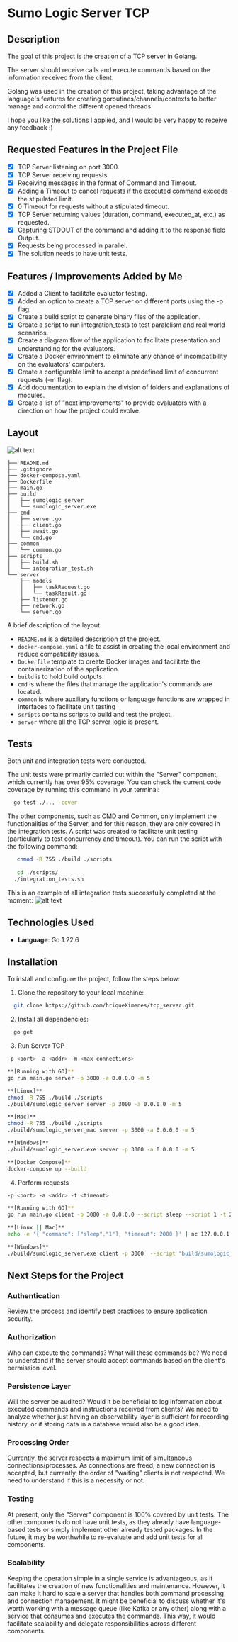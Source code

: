 # Sumo Logic Server TCP

## Description

The goal of this project is the creation of a TCP server in Golang.

The server should receive calls and execute commands based on the information received from the client.

Golang was used in the creation of this project, taking advantage of the language's features for creating goroutines/channels/contexts to better manage and control the different opened threads.

I hope you like the solutions I applied, and I would be very happy to receive any feedback :)

## Requested Features in the Project File

- [x] TCP Server listening on port 3000.
- [x] TCP Server receiving requests.
- [x] Receiving messages in the format of Command and Timeout.
- [x] Adding a Timeout to cancel requests if the executed command exceeds the stipulated limit.
- [x] 0 Timeout for requests without a stipulated timeout.
- [x] TCP Server returning values (duration, command, executed_at, etc.) as requested.
- [x] Capturing STDOUT of the command and adding it to the response field Output.
- [x] Requests being processed in parallel.
- [x] The solution needs to have unit tests.

## Features / Improvements Added by Me

- [x] Added a Client to facilitate evaluator testing.
- [x] Added an option to create a TCP server on different ports using the -p flag.
- [x] Create a build script to generate binary files of the application.
- [x] Create a script to run integration_tests to test paralelism and real world scenarios.
- [x] Create a diagram flow of the application to facilitate presentation and understanding for the evaluators.
- [x] Create a Docker environment to eliminate any chance of incompatibility on the evaluators' computers.
- [x] Create a configurable limit to accept a predefined limit of concurrent requests (-m flag).
- [x] Add documentation to explain the division of folders and explanations of modules.
- [x] Create a list of "next improvements" to provide evaluators with a direction on how the project could evolve.

## Layout

![alt text](https://iili.io/2IvxhHg.png)

```tree
├── README.md
├── .gitignore
├── docker-compose.yaml
├── Dockerfile
├── main.go
├── build
│   ├── sumologic_server
│   └── sumologic_server.exe
├── cmd
│   ├── server.go
│   ├── client.go
│   ├── await.go
│   └── cmd.go
├── common
│   └── common.go
├── scripts
│   ├── build.sh
│   └── integration_test.sh
└── server
    ├── models
    │   ├── taskRequest.go
    │   └── taskResult.go
    ├── listener.go
    ├── network.go
    └── server.go
```

A brief description of the layout:

* `README.md` is a detailed description of the project.
* `docker-compose.yaml` a file to assist in creating the local environment and reduce compatibility issues.
* `Dockerfile` template to create Docker images and facilitate the containerization of the application.
* `build` is to hold build outputs.
* `cmd` is where the files that manage the application's commands are located.
* `common` is where auxiliary functions or language functions are wrapped in interfaces to facilitate unit testing
* `scripts` contains scripts to build and test the project.
* `server` where all the TCP server logic is present.

## Tests

Both unit and integration tests were conducted.

The unit tests were primarily carried out within the "Server" component, which currently has over 95% coverage. You can check the current code coverage by running this command in your terminal:
 ```bash
   go test ./... -cover
```

The other components, such as CMD and Common, only implement the functionalities of the Server, and for this reason, they are only covered in the integration tests.
A script was created to facilitate unit testing (particularly to test concurrency and timeout). You can run the script with the following command:
 ```bash
    chmod -R 755 ./build ./scripts
    
    cd ./scripts/
   ./integration_tests.sh
```
This is an example of all integration tests successfully completed at the moment:
![alt text](https://iili.io/2IvcPoX.png)

## Technologies Used

- **Language**: Go 1.22.6

## Installation

To install and configure the project, follow the steps below:

1. Clone the repository to your local machine:
 ```bash
   git clone https://github.com/hriqueXimenes/tcp_server.git
```
2. Install all dependencies:
```bash
  go get
```
3. Run Server TCP
```bash
-p <port> -a <addr> -m <max-connections>

**[Running with GO]**
go run main.go server -p 3000 -a 0.0.0.0 -m 5

**[Linux]**
chmod -R 755 ./build ./scripts
./build/sumologic_server server -p 3000 -a 0.0.0.0 -m 5

**[Mac]**
chmod -R 755 ./build ./scripts
./build/sumologic_server_mac server -p 3000 -a 0.0.0.0 -m 5

**[Windows]**
./build/sumologic_server.exe server -p 3000 -a 0.0.0.0 -m 5

**[Docker Compose]**
docker-compose up --build
```
4. Perform requests
```bash
-p <port> -a <addr> -t <timeout>

**[Running with GO]**
go run main.go client -p 3000 -a 0.0.0.0 --script sleep --script 1 -t 2000

**[Linux || Mac]**
echo -e '{ "command": ["sleep","1"], "timeout": 2000 }' | nc 127.0.0.1 3000

**[Windows]**
./build/sumologic_server.exe client -p 3000  --script "build/sumologic_server.exe" --script "await" --script "-t" --script "1000" -t 3000
```

## Next Steps for the Project

### Authentication
Review the process and identify best practices to ensure application security.

### Authorization
Who can execute the commands? What will these commands be? We need to understand if the server should accept commands based on the client's permission level.

### Persistence Layer
Will the server be audited? Would it be beneficial to log information about executed commands and instructions received from clients? We need to analyze whether just having an observability layer is sufficient for recording history, or if storing data in a database would also be a good idea.

### Processing Order
Currently, the server respects a maximum limit of simultaneous connections/processes. As connections are freed, a new connection is accepted, but currently, the order of "waiting" clients is not respected. We need to understand if this is a necessity or not.

### Testing
At present, only the "Server" component is 100% covered by unit tests. The other components do not have unit tests, as they already have language-based tests or simply implement other already tested packages. In the future, it may be worthwhile to re-evaluate and add unit tests for all components.

### Scalability
Keeping the operation simple in a single service is advantageous, as it facilitates the creation of new functionalities and maintenance. However, it can make it hard to scale a server that handles both command processing and connection management. It might be beneficial to discuss whether it's worth working with a message queue (like Kafka or any other) along with a service that consumes and executes the commands. This way, it would facilitate scalability and delegate responsibilities across different components.
